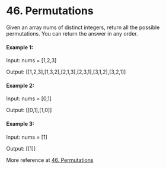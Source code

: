 # 46. Permutations

Given an array nums of distinct integers, return all the possible permutations. You can return the answer in any order.



#### Example 1:

Input: nums = [1,2,3]

Output: [[1,2,3],[1,3,2],[2,1,3],[2,3,1],[3,1,2],[3,2,1]]

#### Example 2:

Input: nums = [0,1]

Output: [[0,1],[1,0]]

#### Example 3:

Input: nums = [1]

Output: [[1]]

More reference at [46. Permutations](https://leetcode.com/problems/permutations/description/)